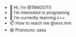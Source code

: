 - 👋 Hi, I’m @7ANOOTi1
- 👀 I’m interested in programing
- 🌱 I’m currently learning c++
- 📫 How to reach me @wvx.mm
- 😄 Pronouns: sasa

<!---
7ANOOTi1/7ANOOTi1 is a ✨ special ✨ repository because its `README.md` (this file) appears on your GitHub profile.
You can click the Preview link to take a look at your changes.
--->
